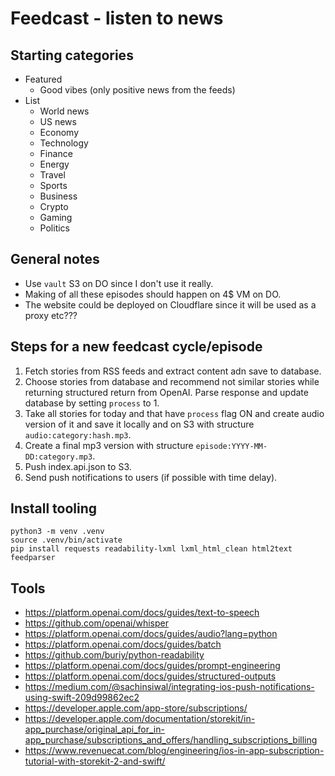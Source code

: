 # Feedcast - listen to news

## Starting categories

- Featured
  - Good vibes (only positive news from the feeds)
- List
  - World news
  - US news
  - Economy
  - Technology
  - Finance
  - Energy
  - Travel
  - Sports
  - Business
  - Crypto
  - Gaming
  - Politics

## General notes

- Use `vault` S3 on DO since I don't use it really.
- Making of all these episodes should happen on 4$ VM on DO.
- The website could be deployed on Cloudflare since it will be used as a proxy
  etc???

## Steps for a new feedcast cycle/episode

1. Fetch stories from RSS feeds and extract content adn save to database.
2. Choose stories from database and recommend not similar stories while
   returning structured return from OpenAI. Parse response and update database
   by setting `process` to 1.
3. Take all stories for today and that have `process` flag ON and create audio
   version of it and save it locally and on S3 with structure
   `audio:category:hash.mp3`.
4. Create a final mp3 version with structure `episode:YYYY-MM-DD:category.mp3`.
5. Push index.api.json to S3.
6. Send push notifications to users (if possible with time delay).

## Install tooling

```
python3 -m venv .venv
source .venv/bin/activate
pip install requests readability-lxml lxml_html_clean html2text feedparser
```

## Tools

- https://platform.openai.com/docs/guides/text-to-speech
- https://github.com/openai/whisper
- https://platform.openai.com/docs/guides/audio?lang=python
- https://platform.openai.com/docs/guides/batch
- https://github.com/buriy/python-readability
- https://platform.openai.com/docs/guides/prompt-engineering
- https://platform.openai.com/docs/guides/structured-outputs
- https://medium.com/@sachinsiwal/integrating-ios-push-notifications-using-swift-209d99862ec2
- https://developer.apple.com/app-store/subscriptions/
- https://developer.apple.com/documentation/storekit/in-app_purchase/original_api_for_in-app_purchase/subscriptions_and_offers/handling_subscriptions_billing
- https://www.revenuecat.com/blog/engineering/ios-in-app-subscription-tutorial-with-storekit-2-and-swift/

